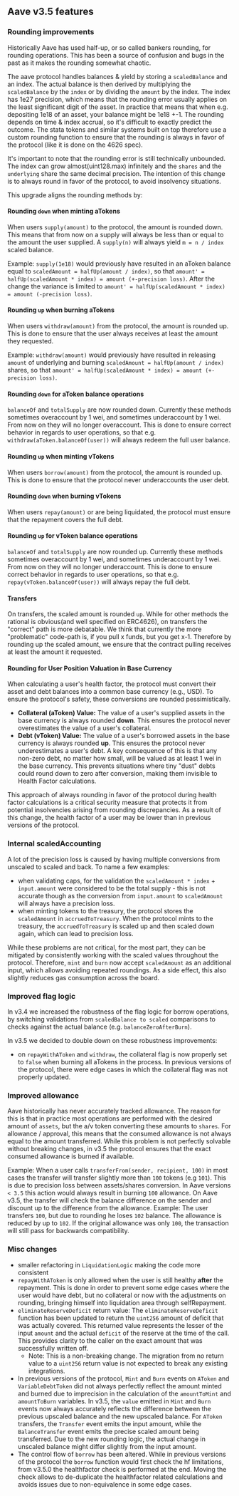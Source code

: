 ## Aave v3.5 features

### Rounding improvements

Historically Aave has used half-up, or so called bankers rounding, for rounding operations. This has been a source of confusion and bugs in the past as it makes the rounding somewhat chaotic.

The aave protocol handles balances & yield by storing a `scaledBalance` and an index. The actual balance is then derived by multiplying the `scaledBalance` by the `index` or by dividing the `amount` by the index.
The index has 1e27 precision, which means that the rounding error usually applies on the least significant digit of the asset.
In practice that means that when e.g. depositing 1e18 of an asset, your balance might be 1e18 +-1. The rounding depends on time & index accrual, so it's difficult to exactly predict the outcome. The stata tokens and similar systems built on top therefore use a custom rounding function to ensure that the rounding is always in favor of the protocol (like it is done on the 4626 spec).

It's important to note that the rounding error is still technically unbounded. The index can grow almost(uint128.max) infinitely and the `shares` and the `underlying` share the same decimal precision. The intention of this change is to always round in favor of the protocol, to avoid insolvency situations.

This upgrade aligns the rounding methods by:

#### Rounding `down` when minting aTokens

When users `supply(amount)` to the protocol, the amount is rounded down. This means that from now on a supply will always be less than or equal to the amount the user supplied. A `supply(n)` will always yield `m = n / index` scaled balance.

Example: `supply(1e18)` would previously have resulted in an aToken balance equal to `scaledAmount = halfUp(amount / index)`, so that `amount' = halfUp(scaledAmount * index) = amount (+-precision loss)`. After the change the variance is limited to `amount' = halfUp(scaledAmount * index) = amount (-precision loss)`.

#### Rounding `up` when burning aTokens

When users `withdraw(amount)` from the protocol, the amount is rounded up. This is done to ensure that the user always receives at least the amount they requested.

Example: `withdraw(amount)` would previously have resulted in releasing `amount` of underlying and burning `scaledAmount = halfUp(amount / index)` shares, so that `amount' = halfUp(scaledAmount * index) = amount (+-precision loss)`.

#### Rounding `down` for aToken balance operations

`balanceOf` and `totalSupply` are now rounded down. Currently these methods sometimes overaccount by 1 wei, and sometimes underaccount by 1 wei. From now on they will no longer overaccount.
This is done to ensure correct behavior in regards to user operations, so that e.g. `withdraw(aToken.balanceOf(user))` will always redeem the full user balance.

#### Rounding `up` when minting vTokens

When users `borrow(amount)` from the protocol, the amount is rounded up. This is done to ensure that the protocol never underaccounts the user debt.

#### Rounding `down` when burning vTokens

When users `repay(amount)` or are being liquidated, the protocol must ensure that the repayment covers the full debt.

#### Rounding `up` for vToken balance operations

`balanceOf` and `totalSupply` are now rounded up. Currently these methods sometimes overaccount by 1 wei, and sometimes underaccount by 1 wei. From now on they will no longer underaccount.
This is done to ensure correct behavior in regards to user operations, so that e.g. `repay(vToken.balanceOf(user))` will always repay the full debt.

#### Transfers

On transfers, the scaled amount is rounded `up`.
While for other methods the rational is obvious(and well specified on ERC4626), on transfers the "correct" path is more debatable. We think that currently the more "problematic" code-path is, if you pull x funds, but you get x-1. Therefore by rounding up the scaled amount, we ensure that the contract pulling receives at least the amount it requested.

#### Rounding for User Position Valuation in Base Currency

When calculating a user's health factor, the protocol must convert their asset and debt balances into a common base currency (e.g., USD). To ensure the protocol's safety, these conversions are rounded pessimistically.

- **Collateral (aToken) Value:** The value of a user's supplied assets in the base currency is always rounded **down**. This ensures the protocol never overestimates the value of a user's collateral.
- **Debt (vToken) Value:** The value of a user's borrowed assets in the base currency is always rounded **up**. This ensures the protocol never underestimates a user's debt. A key consequence of this is that any non-zero debt, no matter how small, will be valued as at least 1 wei in the base currency. This prevents situations where tiny "dust" debts could round down to zero after conversion, making them invisible to Health Factor calculations.

This approach of always rounding in favor of the protocol during health factor calculations is a critical security measure that protects it from potential insolvencies arising from rounding discrepancies. As a result of this change, the health factor of a user may be lower than in previous versions of the protocol.

### Internal scaledAccounting

A lot of the precision loss is caused by having multiple conversions from unscaled to scaled and back.
To name a few examples:

- when validating caps, for the validation the `scaledAmount * index` + `input.amount` were considered to be the total supply - this is not accurate though as the conversion from `input.amount` to `scaledAmount` will always have a precision loss.
- when minting tokens to the treasury, the protocol stores the `scaledAmount` in `accruedToTreasury`. When the protocol mints to the treasury, the `accruedToTreasury` is scaled up and then scaled down again, which can lead to precision loss.

While these problems are not critical, for the most part, they can be mitigated by consistently working with the scaled values throughout the protocol. Therefore, `mint` and `burn` now accept `scaledAmount` as an additional input, which allows avoiding repeated roundings. As a side effect, this also slightly reduces gas consumption across the board.

### Improved flag logic

In v3.4 we increased the robustness of the flag logic for borrow operations, by switching validations from `scaledBalance to scaled` comparisons to checks against the actual balance (e.g. `balanceZeroAfterBurn`).

In v3.5 we decided to double down on these robustness improvements:

- on `repayWithAToken` and `withdraw`, the collateral flag is now properly set to `false` when burning all aTokens in the process. In previous versions of the protocol, there were edge cases in which the collateral flag was not properly updated.

### Improved allowance

Aave historically has never accurately tracked allowance. The reason for this is that in practice most operations are performed with the desired amount of `assets`, but the a/v token converting these amounts to `shares`.
For allowance / approval, this means that the consumed allowance is not always equal to the amount transferred. While this problem is not perfectly solvable without breaking changes, in v3.5 the protocol ensures that the exact consumed allowance is burned if available.

Example: When a user calls `transferFrom(sender, recipient, 100)` in most cases the transfer will transfer slightly more than `100` tokens (e.g `101`). This is due to precision loss between assets/shares conversion.
In Aave versions `< 3.5` this action would always result in burning `100` allowance. On Aave v3.5, the transfer will check the balance difference on the sender and discount up to the difference from the allowance.
Example: The user transfers `100`, but due to rounding he loses `102` balance. The allowance is reduced by up to `102`. If the original allowance was only `100`, the transaction will still pass for backwards compatibility.

### Misc changes

- smaller refactoring in `LiquidationLogic` making the code more consistent
- `repayWithAToken` is only allowed when the user is still healthy **after** the repayment. This is done in order to prevent some edge cases where the user would have debt, but no collateral or now with the adjustments on rounding, bringing himself into liquidation area through selfRepayment.
- `eliminateReserveDeficit` return value: The `eliminateReserveDeficit` function has been updated to return the `uint256` amount of deficit that was actually covered. This returned value represents the lesser of the input `amount` and the actual `deficit` of the reserve at the time of the call. This provides clarity to the caller on the exact amount that was successfully written off.
  - Note: This is a non-breaking change. The migration from no return value to a `uint256` return value is not expected to break any existing integrations.
- In previous versions of the protocol, `Mint` and `Burn` events on `AToken` and `VariableDebtToken` did not always perfectly reflect the amount minted and burned due to imprecision in the calculation of the `amountToMint` and `amountToBurn` variables. In v3.5, the `value` emitted in `Mint` and `Burn` events now always accurately reflects the difference between the previous upscaled balance and the new upscaled balance. For `AToken` transfers, the `Transfer` event emits the input amount, while the `BalanceTransfer` event emits the precise scaled amount being transferred. Due to the new rounding logic, the actual change in unscaled balance might differ slightly from the input amount.
- The control flow of `borrow` has been altered. While in previous versions of the protocol the `borrow` function would first check the hf limitations, from v3.5.0 the healthfactor check is performed at the end. Moving the check allows to de-duplicate the healthfactor related calculations and avoids issues due to non-equivalence in some edge cases.
